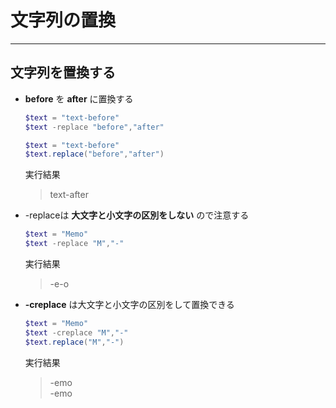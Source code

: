 # 文字列の置換

---

## 文字列を置換する

* **before** を **after** に置換する

  ```PowerShell
  $text = "text-before"
  $text -replace "before","after"
  ```

  ```PowerShell
  $text = "text-before"
  $text.replace("before","after")
  ```

  実行結果

  > text-after

* -replaceは **大文字と小文字の区別をしない** ので注意する

  ```PowerShell
  $text = "Memo"
  $text -replace "M","-"
  ```

  実行結果

  > -e-o

* **-creplace** は大文字と小文字の区別をして置換できる

  ```PowerShell
  $text = "Memo"
  $text -creplace "M","-"
  $text.replace("M","-")
  ```

  実行結果

  > -emo  
    -emo
